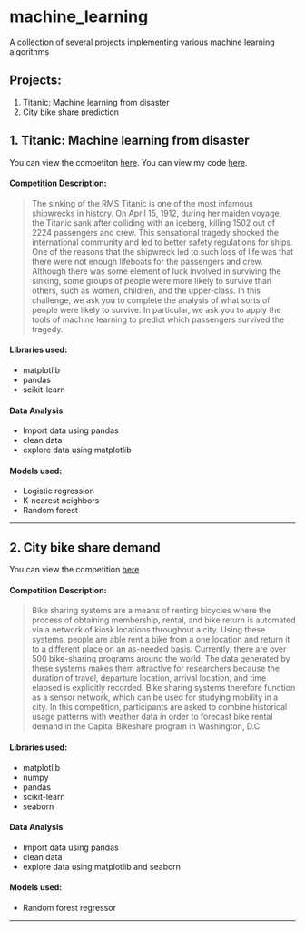 # machine_learning

A collection of several projects implementing various machine learning algorithms

## Projects:
 1. Titanic: Machine learning from disaster
 2. City bike share prediction

## 1. Titanic: Machine learning from disaster

You can view the competiton [here](https://www.kaggle.com/c/titanic).
You can view my code [here](https://github.com/a-pallotto/Machine-learning/blob/master/Titanic/TitanicSurvivalPrediction.py).
#### Competition Description:
>The sinking of the RMS Titanic is one of the most infamous shipwrecks in history.  On April 15, 1912, during her maiden voyage, the Titanic sank after colliding with an iceberg, killing 1502 out of 2224 passengers and crew. This sensational tragedy shocked the international community and led to better safety regulations for ships.
One of the reasons that the shipwreck led to such loss of life was that there were not enough lifeboats for the passengers and crew. Although there was some element of luck involved in surviving the sinking, some groups of people were more likely to survive than others, such as women, children, and the upper-class.
In this challenge, we ask you to complete the analysis of what sorts of people were likely to survive. In particular, we ask you to apply the tools of machine learning to predict which passengers survived the tragedy.

#### Libraries used:
- matplotlib
- pandas
- scikit-learn

#### Data Analysis
- Import data using pandas
- clean data
- explore data using matplotlib

#### Models used:
- Logistic regression
- K-nearest neighbors
- Random forest
---

## 2. City bike share demand
You can view the competition [here](https://www.kaggle.com/c/bike-sharing-demand/overview)

#### Competition Description:
>Bike sharing systems are a means of renting bicycles where the process of obtaining membership, rental, and bike return is automated via a network of kiosk locations throughout a city. Using these systems, people are able rent a bike from a one location and return it to a different place on an as-needed basis. Currently, there are over 500 bike-sharing programs around the world.
The data generated by these systems makes them attractive for researchers because the duration of travel, departure location, arrival location, and time elapsed is explicitly recorded. Bike sharing systems therefore function as a sensor network, which can be used for studying mobility in a city. In this competition, participants are asked to combine historical usage patterns with weather data in order to forecast bike rental demand in the Capital Bikeshare program in Washington, D.C.

#### Libraries used:
- matplotlib
- numpy
- pandas
- scikit-learn
- seaborn

#### Data Analysis
- Import data using pandas
- clean data
- explore data using matplotlib and seaborn

#### Models used:
- Random forest regressor
---

